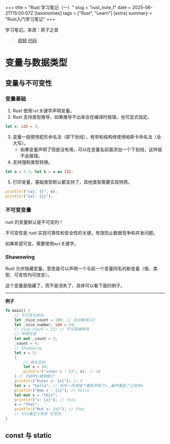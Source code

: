 +++
title = "Rust 学习笔记（一）"
slug = "rust_note_1"
date = 2025-06-21T15:00:07Z
[taxonomies]
tags = ["Rust", "Learn"]
[extra]
summary = "Rust入门学习笔记"
+++
<!-- 抄了一份 Rust 的新手教程，先丢个链接方便自己找，有空再来整理吧。 -->
<!-- [地址](https://juejin.cn/post/7150187051621548046) -->

学习笔记。来源：原子之音
> [视频](https://www.bilibili.com/video/BV15y421h7j7/)
 [代码](https://gitlab.com/yzzy/rust_project)

# 变量与数据类型

## 变量与不可变性

### 变量基础
1. Rust 使用`let`关键字声明变量。
2. Rust 支持类型推导，如果推导不出来会在编译时报错。也可显式指定。
```rust
let x: i32 = 5;
```
3. 变量一般使用蛇形命名法（即下划线），枚举和结构体使用帕斯卡命名法（全大写）。
    - 如果变量声明了但是没有用，可以在变量名前面添加一个下划线，这样就不会报错。
4. 支持强制类型转换。
```rust
let a = 3.1; let b = a as i32;
```
5. 打印变量，基础类型默认都支持了，其他类型需要实现特质。
```rust
println!("val: {}", x);
println!("val: {x}");
```

### 不可变变量
rust 的变量默认是不可变的！

不可变性是 rust 实现可靠性和安全性的关键，有效防止数据竞争和并发问题。

如果希望可变，需要使用`mut`关键字。

### Shawowing
Rust 允许隐藏变量。意思是可以声明一个与前一个变量同名的新变量（值、类型、可变性均可改变）。

这个变量是隐藏了，而不是消失了，具体可以看下面的例子。

***
**例子**
```rust
fn main() {
    // 不可变与命名
    let _nice_count = 100; // 自动推导i32
    let _nice_number: i64 = 54;
    // nice_count = 23; // 不可直接修改
    // 声明可变
    let mut _count = 3;
    _count = 4;
    // Shadowing
    let x = 5;
    {
        // 命名空间
        let x = 10;
        println!("inner x : {}", x); // 10
    } // 内部的x被销毁了
    println!("Outer x: {x}"); // 5
    let x = "hello"; // 在同一作用域下重新声明了x，最终覆盖了之前的x
    println!("New x : {x}"); // hello
    let mut x = "this";
    println!("x: {x}"); // this
    x = "that";
    println!("Mut x: {x}"); // that
    // 可以重定义类型 可变性
}

```

## const 与 static
